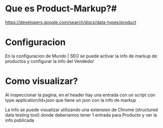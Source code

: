 # Que es Product-Markup?# 
https://developers.google.com/search/docs/data-types/product

# Configuracion #
En la configuracion de Mundo | SEO  se puede activar la info de markup de productos y configurar la info del Vendedor


# Como visualizar? #
Al inspeccionar la pagina, en el header hay una entrada con un script con type application/ld+json que tiene un json con la info de markup

La info se puede visualizar utilizando una extension de Chrome (structured data testing tool) donde deberiamos tener 1 entrada para Producto y ver la info publicada
